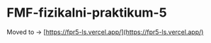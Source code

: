 # FMF-fizikalni-praktikum-5

Moved to -> [https://fpr5-ls.vercel.app/](https://fpr5-ls.vercel.app/)
